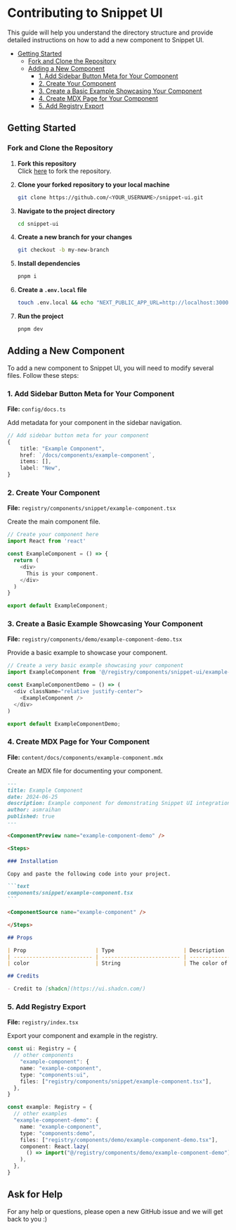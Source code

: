 # Contributing to Snippet UI

This guide will help you understand the directory structure and provide detailed instructions on how to add a new component to Snippet UI.


- [Getting Started](#getting-started)
  - [Fork and Clone the Repository](#fork-and-clone-the-repository)
  - [Adding a New Component](#adding-a-new-component)
    - [1. Add Sidebar Button Meta for Your Component](#1-add-sidebar-button-meta-for-your-component)
    - [2. Create Your Component](#2-create-your-component)
    - [3. Create a Basic Example Showcasing Your Component](#3-create-a-basic-example-showcasing-your-component)
    - [4. Create MDX Page for Your Component](#4-create-mdx-page-for-your-component)
    - [5. Add Registry Export](#5-add-registry-export)

## Getting Started

### Fork and Clone the Repository

1. **Fork this repository**  
   Click [here](https://github.com/asmraihan/snippet-ui/fork) to fork the repository.

2. **Clone your forked repository to your local machine**  
   ```bash
   git clone https://github.com/<YOUR_USERNAME>/snippet-ui.git
   ```

3. **Navigate to the project directory**  
   ```bash
   cd snippet-ui
   ```

4. **Create a new branch for your changes**  
   ```bash
   git checkout -b my-new-branch
   ```

5. **Install dependencies**  
   ```bash
   pnpm i
   ```

6. **Create a `.env.local` file**  
   ```bash
   touch .env.local && echo "NEXT_PUBLIC_APP_URL=http://localhost:3000" > .env.local
   ```

7. **Run the project**  
   ```bash
   pnpm dev
   ```

## Adding a New Component

To add a new component to Snippet UI, you will need to modify several files. Follow these steps:

### 1. Add Sidebar Button Meta for Your Component

**File:** `config/docs.ts`

Add metadata for your component in the sidebar navigation.

```typescript
// Add sidebar button meta for your component
{
    title: "Example Component",
    href: `/docs/components/example-component`,
    items: [],
    label: "New",
}
```

### 2. Create Your Component

**File:** `registry/components/snippet/example-component.tsx`

Create the main component file.

```typescript
// Create your component here
import React from 'react'

const ExampleComponent = () => {
  return (
    <div>
      This is your component.
    </div>
  )
}

export default ExampleComponent;
```

### 3. Create a Basic Example Showcasing Your Component

**File:** `registry/components/demo/example-component-demo.tsx`

Provide a basic example to showcase your component.

```typescript
// Create a very basic example showcasing your component
import ExampleComponent from '@/registry/components/snippet-ui/example-component'

const ExampleComponentDemo = () => (
  <div className="relative justify-center">
    <ExampleComponent />
  </div>
)

export default ExampleComponentDemo;
```

### 4. Create MDX Page for Your Component

**File:** `content/docs/components/example-component.mdx`

Create an MDX file for documenting your component.

~~~md
---
title: Example Component
date: 2024-06-25
description: Example component for demonstrating Snippet UI integration
author: asmraihan
published: true
---

<ComponentPreview name="example-component-demo" />

<Steps>

### Installation

Copy and paste the following code into your project.

```text
components/snippet/example-component.tsx
```

<ComponentSource name="example-component" />

</Steps>

## Props

| Prop                      | Type                      | Description                                                  | Default  |
| ------------------------- | ------------------------- | ------------------------------------------------------------ | -------- |
| color                     | String                    | The color of the component                                   | "blue"   |

## Credits

- Credit to [shadcn](https://ui.shadcn.com/)
~~~


### 5. Add Registry Export

**File:** `registry/index.tsx`

Export your component and example in the registry.

```typescript
const ui: Registry = {
  // other components
    "example-component": {
    name: "example-component",
    type: "components:ui",
    files: ["registry/components/snippet/example-component.tsx"],
  },
}

const example: Registry = {
  // other examples
  "example-component-demo": {
    name: "example-component",
    type: "components:demo",
    files: ["registry/components/demo/example-component-demo.tsx"],
    component: React.lazy(
      () => import("@/registry/components/demo/example-component-demo"),
    ),
  },
}
```

## Ask for Help

For any help or questions, please open a new GitHub issue and we will get back to you :)
